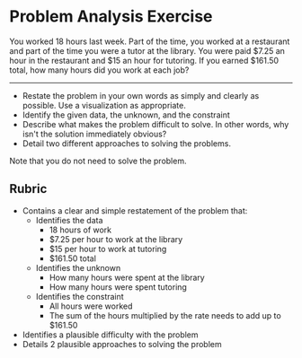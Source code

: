 # Problem Analysis Exercise

You worked 18 hours last week. Part of the time, you worked at a restaurant and part of the time you were a tutor at the library. You were paid $7.25 an hour in the restaurant and $15 an hour for tutoring. If you earned $161.50 total, how many hours did you work at each job?

---

* Restate the problem in your own words as simply and clearly as possible. Use a visualization as appropriate.
* Identify the given data, the unknown, and the constraint
* Describe what makes the problem difficult to solve. In other words, why isn't the solution immediately obvious?
* Detail two different approaches to solving the problems.

Note that you do not need to solve the problem.

## Rubric

* Contains a clear and simple restatement of the problem that:
  * Identifies the data
    * 18 hours of work
    * $7.25 per hour to work at the library
    * $15 per hour to work at tutoring
    * $161.50 total
  * Identifies the unknown
    * How many hours were spent at the library
    * How many hours were spent tutoring
  * Identifies the constraint
    * All hours were worked
    * The sum of the hours multiplied by the rate needs to add up to $161.50
* Identifies a plausible difficulty with the problem
* Details 2 plausible approaches to solving the problem
